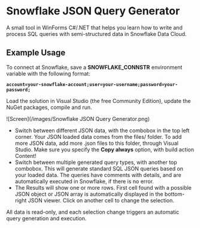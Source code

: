 Snowflake JSON Query Generator
==============================
A small tool in WinForms C#/.NET that helps you learn how to write and process SQL queries with semi-structured data in Snowflake Data Cloud.

Example Usage
-------------

To connect at Snowflake, save a **SNOWFLAKE_CONNSTR** environment variable with the following format:

**<code>account=your-snowflake-account;user=your-username;password=your-password;</code>**  

Load the solution in Visual Studio (the free Community Edition), update the NuGet packages, compile and run.

![Screen](/images/Snowflake JSON Query Generator.png)

* Switch between different JSON data, with the combobox in the top left corner. Your JSON loaded data comes from the files/ folder. To add more JSON data, add more .json files to this folder, through Visual Studio. Make sure you specify the **Copy always** option, with build action Content!  
* Switch between multiple generated query types, with another top combobox. This will generate standard SQL JSON queries based on your loaded data. The queries have comments with details, and are automatically executed in Snowflake, if there is no error.  
* The Results will show one or more rows. First cell found with a possible JSON object or JSON array is automatically displayed in the bottom-right JSON viewer. Click on another cell to change the selection.  

All data is read-only, and each selection change triggers an automatic query generation and execution.
